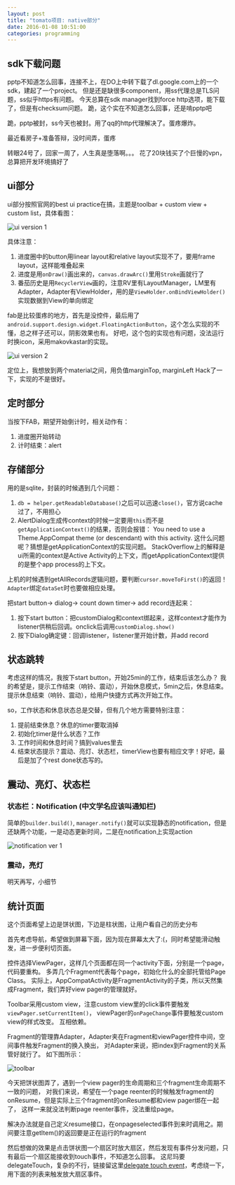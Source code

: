 ```yaml
---
layout: post
title: "tomato项目: native部分"
date: 2016-01-08 10:51:00
categories: programming
---
```


## sdk下载问题
pptp不知道怎么回事，连接不上，在DO上中转下载了dl.google.com上的一个sdk，建起了一个project。
但是还是缺很多component，用ss代理总是TLS问题，ss似乎https有问题。
今天总算在sdk manager找到force http选项，能下载了，但是有checksum问题。
跪，这个实在不知道怎么回事，还是啃pptp吧

跪，pptp被封，ss今天也被封。用了qq的http代理解决了。蛋疼爆炸。

最近看房子+准备答辩，没时间弄，蛋疼

转眼24号了，回家一周了，人生真是堕落啊。。。 花了20块钱买了个巨慢的vpn，总算把开发环境搞好了

## ui部分
ui部分按照官网的best ui practice在搞，主题是toolbar + custom view + custom list，具体看图：

![ui version 1]({{site.url}}/assets/images/android_snap01.png)

具体注意：

1. 进度圈中的button用linear layout和relative layout实现不了，要用frame layout，这样能堆叠起来
2. 进度是用`onDraw()`画出来的，`canvas.drawArc()`里用`Stroke`画就行了
3. 番茄历史是用`RecyclerView`画的，注意RV里有LayoutManager，LM里有Adapter，Adapter有ViewHolder，用的是`ViewHolder.onBindViewHolder()`实现数据到View的单向绑定

fab是比较蛋疼的地方，首先是没控件，最后用了`android.support.design.widget.FloatingActionButton`，这个怎么实现的不懂，总之样子还可以，阴影效果也有。
好吧，这个包的实现也有问题，没法运行时换icon，采用makovkastar的实现。

![ui version 2]({{site.url}}/assets/images/android_snap02.png)

定位上，我想放到两个material之间，用负值marginTop, marginLeft Hack了一下，实现的不是很好。

## 定时部分
当按下FAB，期望开始倒计时，相关动作有：

1. 进度圈开始转动
2. 计时结束：alert

## 存储部分
用的是sqlite，封装的时候遇到几个问题：

1. `db = helper.getReadableDatabase()`之后可以迅速`close()`，官方说cache过了，不用担心
2. AlertDialog生成传context的时候一定要用`this`而不是`getApplicationContext()`的结果，否则会报错：
You need to use a Theme.AppCompat theme (or descendant) with this activity.
这什么问题呢？猜想是getApplicationContext的实现问题。
StackOverflow上的解释是ui所需的context是Active Activity的上下文，而getApplicationContext提供的是整个app process的上下文。

上机的时候遇到getAllRecords逻辑问题，要判断`cursor.moveToFirst()`的返回！`Adapter`绑定`dataSet`时也要做相应处理。

把start button-> dialog-> count down timer-> add record连起来：

1. 按下start button：把customDialog和context绑起来，这样context才能作为listener供稍后回调。onclick后调用`customDialog.show()`
2. 按下Dialog确定键：回调listener，listener里开始计数，并add record

## 状态跳转
考虑这样的情况，我按下start button，开始25min的工作，结束后该怎么办？
我的希望是，提示工作结束（响铃、震动），开始休息模式，5min之后，休息结束。
提示休息结束（响铃、震动），给用户快捷方式再次开始工作。

so，工作状态和休息状态总是交替，但有几个地方需要特别注意：

1. 提前结束休息？休息的timer要取消掉
2. 初始化timer是什么状态？工作
3. 工作时间和休息时间？搞到values里去
4. 结束状态提示？震动、亮灯、状态栏，timerView也要有相应文字！好吧，最后是加了个rest done状态写的。

## 震动、亮灯、状态栏

### 状态栏：Notification (中文学名应该叫通知栏)

简单的`builder.build()`, `manager.notify()`就可以实现静态的notification，但是还缺两个功能，一是动态更新时间，二是在notification上实现action

![notification ver 1]({{site.url}}/assets/images/android_notification.png)

### 震动，亮灯

明天再写，小细节

## 统计页面

这个页面希望上边是饼状图，下边是柱状图，让用户看自己的历史分布

首先考虑导航，希望做到屏幕下面，因为现在屏幕太大了:(，同时希望能滑动触发，进一步便利切页面。

控件选择ViewPager，这样几个页面都在同一个activity下面，分别是一个page，代码要重构。
多弄几个Fragment代表每个page，初始化什么的全部托管给Page Class。
实际上，AppCompatActivity是FragmentActivity的子类，所以天然集成Fragment，我们弄好view pager的管理就好。

Toolbar采用custom view，注意custom view里的click事件要触发`viewPager.setCurrentItem()`，
viewPager的`onPageChange`事件要触发custom view的样式改变。
互相依赖。

Fragment的管理靠Adapter，Adapter夹在Fragment和viewPager控件中间，空间事件触发Fragment的换入换出，
对Adapter来说，把index到Fragment的关系管好就行了。
如下图所示：

![toolbar]({{site.url}}/assets/images/android_toolbar.png)

今天把饼状图弄了，遇到一个view pager的生命周期和三个fragment生命周期不一致的问题，
对我们来说，希望在一个page reenter的时候触发fragment的onResume，但是实际上三个fragment的onResume都和view pager绑在一起了，
这样一来就没法判断page reenter事件，没法重绘page。

解决办法就是自己定义resume接口，在onpageselected事件到来时调用之。期间要注意getItem()的返回要是正在运行的fragment

然后想做的效果是点击饼状图一个扇区时放大扇区，然后发现有事件分发问题，只有最后一个扇区能接收到touch事件，不知道怎么回事。
这尼玛要delegateTouch，复杂的不行，链接留这里[delegate touch event](http://developer.android.com/training/gestures/viewgroup.html)，考虑绕一下，用下面的列表来触发放大扇区事件。

